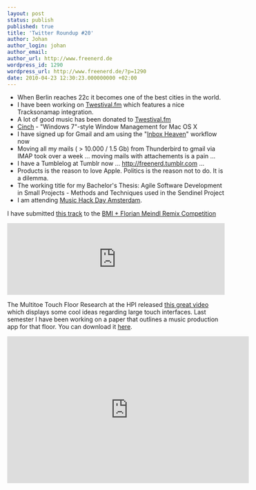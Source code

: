 ```yaml
---
layout: post
status: publish
published: true
title: 'Twitter Roundup #20'
author: Johan
author_login: johan
author_email:
author_url: http://www.freenerd.de
wordpress_id: 1290
wordpress_url: http://www.freenerd.de/?p=1290
date: 2010-04-23 12:30:23.000000000 +02:00
---
```

<ul>
	<li>When Berlin reaches 22c it becomes one of the best cities in the world.</li>
	<li>I have been working on <a href="http://twestival-fm.com/">Twestival.fm</a> which features a nice Tracksonamap integration.</li>
	<li>A lot of good music has been donated to <a href="http://twestival-fm.com/">Twestival.fm</a></li>
	<li><a href="http://www.irradiatedsoftware.com/cinch/">Cinch</a> - "Windows 7"-style Window Management for Mac OS X</li>
	<li>I have signed up for Gmail and am using the "<a href="http://modernerd.com/post/348119427/inbox-heaven">Inbox Heaven</a>" workflow now</li>
	<li>Moving all my mails ( > 10.000 / 1.5 Gb) from Thunderbird to gmail via IMAP took over a week ... moving mails with attachements is a pain ...</li>
	<li>I have a Tumblelog at Tumblr now ... <a href="http://freenerd.tumblr.com">http://freenerd.tumblr.com</a> ...</li>
	<li>Products is the reason to love Apple. Politics is the reason not to do. It is a dilemma.</li>
	<li>The working title for my Bachelor's Thesis: Agile Software Development in Small Projects - Methods and Techniques used in the Sendinel Project</li>
	<li>I am attending <a href="http://amsterdam.musichackday.org/">Music Hack Day Amsterdam</a>.</li>
</ul>
	
I have submitted <a href="http://soundcloud.com/diskodna/florian-meindl-the-way-it-took-us-disko-dna-spring-remix">this track</a> to the <a href="http://www.berlin-mitte-institut.de/remixcontest-florian-meindl-22nd-february-22nd-march-2010/">BMI + Florian Meindl Remix Competition</a>

<iframe width="100%" height="166" scrolling="no" frameborder="no" src="https://w.soundcloud.com/player/?url=https%3A//api.soundcloud.com/tracks/2076591&amp;color=ff6600&amp;auto_play=false&amp;show_artwork=true"></iframe>

The Multitoe Touch Floor Research at the HPI released <a href="http://www.youtube.com/watch?v=spiKgkW1UmI&feature=player_embedded">this great video</a> which displays some cool ideas regarding large touch interfaces. Last semester I have been working on a paper that outlines a  music production app for that floor. You can download it <a href="http://www.hpi.uni-potsdam.de/baudisch/dokuwiki/_media/introduction-to-hci-ws0910/mvc-paper.pdf">here</a>.

<object width="560" height="340"><param name="movie" value="http://www.youtube-nocookie.com/v/spiKgkW1UmI&hl=de_DE&fs=1&rel=0&color1=0x3a3a3a&color2=0x999999&hd=1"></param><param name="allowFullScreen" value="true"></param><param name="allowscriptaccess" value="always"></param><embed src="http://www.youtube-nocookie.com/v/spiKgkW1UmI&hl=de_DE&fs=1&rel=0&color1=0x3a3a3a&color2=0x999999&hd=1" type="application/x-shockwave-flash" allowscriptaccess="always" allowfullscreen="true" width="560" height="340"></embed></object>

